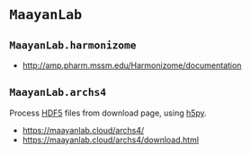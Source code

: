 # `MaayanLab`

## `MaayanLab.harmonizome`

* <http://amp.pharm.mssm.edu/Harmonizome/documentation>

## `MaayanLab.archs4`

Process [HDF5](https://www.hdfgroup.org/) files from download page,
using [h5py](https://docs.h5py.org/en/stable/index.html).

* <https://maayanlab.cloud/archs4/>
* <https://maayanlab.cloud/archs4/download.html>
